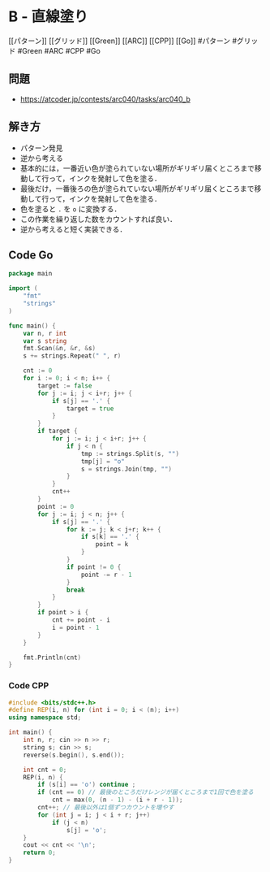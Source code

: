 # B - 直線塗り
[[パターン]] [[グリッド]] [[Green]] [[ARC]] [[CPP]] [[Go]]
#パターン #グリッド #Green #ARC #CPP #Go 

## 問題
- https://atcoder.jp/contests/arc040/tasks/arc040_b


## 解き方
- パターン発見
- 逆から考える
- 基本的には，一番近い色が塗られていない場所がギリギリ届くところまで移動して行って，インクを発射して色を塗る．
- 最後だけ，一番後ろの色が塗られていない場所がギリギリ届くところまで移動して行って，インクを発射して色を塗る．
- 色を塗ると `.` を `o` に変換する．
- この作業を繰り返した数をカウントすれば良い．
- 逆から考えると短く実装できる．


## Code Go
```go
package main

import (
	"fmt"
	"strings"
)

func main() {
	var n, r int
	var s string
	fmt.Scan(&n, &r, &s)
	s += strings.Repeat(" ", r)

	cnt := 0
	for i := 0; i < n; i++ {
		target := false
		for j := i; j < i+r; j++ {
			if s[j] == '.' {
				target = true
			}
		}
		if target {
			for j := i; j < i+r; j++ {
				if j < n {
					tmp := strings.Split(s, "")
					tmp[j] = "o"
					s = strings.Join(tmp, "")
				}
			}
			cnt++
		}
		point := 0
		for j := i; j < n; j++ {
			if s[j] == '.' {
				for k := j; k < j+r; k++ {
					if s[k] == '.' {
						point = k
					}
				}
				if point != 0 {
					point -= r - 1
				}
				break
			}
		}
		if point > i {
			cnt += point - i
			i = point - 1
		}
	}

	fmt.Println(cnt)
}
```

### Code CPP
```c++
#include <bits/stdc++.h>
#define REP(i, n) for (int i = 0; i < (n); i++)
using namespace std;

int main() {
	int n, r; cin >> n >> r;
	string s; cin >> s;
	reverse(s.begin(), s.end());

	int cnt = 0;
	REP(i, n) {
		if (s[i] == 'o') continue ;
		if (cnt == 0) // 最後のところだけレンジが届くところまで1回で色を塗る
			cnt = max(0, (n - 1) - (i + r - 1));
		cnt++; // 最後以外は1個ずつカウントを増やす
		for (int j = i; j < i + r; j++)
			if (j < n)
				s[j] = 'o';
	}
	cout << cnt << '\n';
	return 0;
}
```
